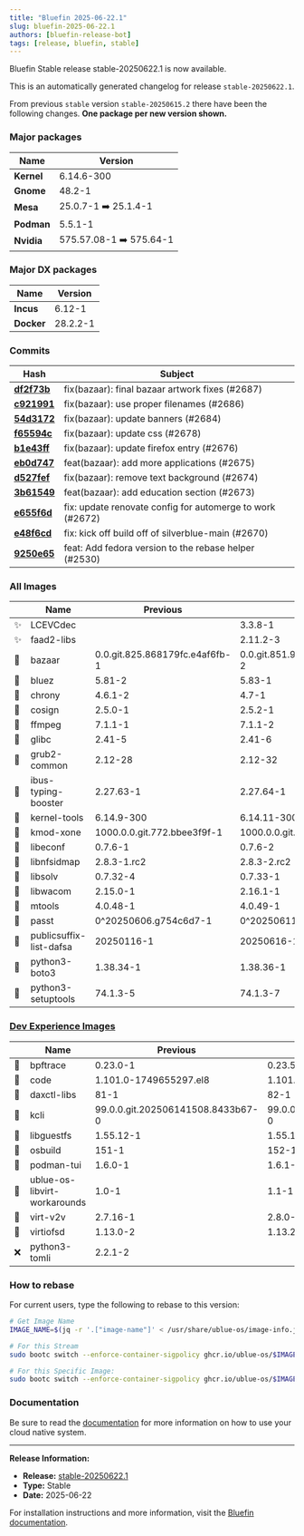 ```yaml
---
title: "Bluefin 2025-06-22.1"
slug: bluefin-2025-06-22.1
authors: [bluefin-release-bot]
tags: [release, bluefin, stable]
---
```


Bluefin Stable release stable-20250622.1 is now available.

This is an automatically generated changelog for release `stable-20250622.1`.

From previous `stable` version `stable-20250615.2` there have been the following changes. **One package per new version shown.**

### Major packages

| Name       | Version                 |
| ---------- | ----------------------- |
| **Kernel** | 6.14.6-300              |
| **Gnome**  | 48.2-1                  |
| **Mesa**   | 25.0.7-1 ➡️ 25.1.4-1    |
| **Podman** | 5.5.1-1                 |
| **Nvidia** | 575.57.08-1 ➡️ 575.64-1 |

### Major DX packages

| Name       | Version  |
| ---------- | -------- |
| **Incus**  | 6.12-1   |
| **Docker** | 28.2.2-1 |

### Commits

| Hash                                                                                               | Subject                                                   |
| -------------------------------------------------------------------------------------------------- | --------------------------------------------------------- |
| **[df2f73b](https://github.com/ublue-os/bluefin/commit/df2f73b68413e433dea8fbcf09efb945f29db039)** | fix(bazaar): final bazaar artwork fixes (#2687)           |
| **[c921991](https://github.com/ublue-os/bluefin/commit/c9219910aad039ab34b6551f22519d587e708f3b)** | fix(bazaar): use proper filenames (#2686)                 |
| **[54d3172](https://github.com/ublue-os/bluefin/commit/54d317256cbe67c16bb9e33de6fea731d9174c32)** | fix(bazaar): update banners (#2684)                       |
| **[f65594c](https://github.com/ublue-os/bluefin/commit/f65594c74bc613743440d405256e1a0aa811c1cf)** | fix(bazaar): update css (#2678)                           |
| **[b1e43ff](https://github.com/ublue-os/bluefin/commit/b1e43ffa9088d471272d61087f1f245f0a745832)** | fix(bazaar): update firefox entry (#2676)                 |
| **[eb0d747](https://github.com/ublue-os/bluefin/commit/eb0d747520968012d0e2afc2efb63034b660c880)** | feat(bazaar): add more applications (#2675)               |
| **[d527fef](https://github.com/ublue-os/bluefin/commit/d527fef02c3cc49d1eae1088d43c6491e2ebbe17)** | fix(bazaar): remove text background (#2674)               |
| **[3b61549](https://github.com/ublue-os/bluefin/commit/3b61549ae0df013df766b3afce4ffa763f195e8d)** | feat(bazaar): add education section (#2673)               |
| **[e655f6d](https://github.com/ublue-os/bluefin/commit/e655f6d0e2b4bc37e7da849f5f9ab56a1d27a41e)** | fix: update renovate config for automerge to work (#2672) |
| **[e48f6cd](https://github.com/ublue-os/bluefin/commit/e48f6cd3e512e4b4b03d1ea0084e6c8e2a2378b9)** | fix: kick off build off of silverblue-main (#2670)        |
| **[9250e65](https://github.com/ublue-os/bluefin/commit/9250e65ed4b0e5dc3939353b48059551c72e9b52)** | feat: Add fedora version to the rebase helper (#2530)     |

### All Images

|     | Name                    | Previous                       | New                            |
| --- | ----------------------- | ------------------------------ | ------------------------------ |
| ✨  | LCEVCdec                |                                | 3.3.8-1                        |
| ✨  | faad2-libs              |                                | 2.11.2-3                       |
| 🔄  | bazaar                  | 0.0.git.825.868179fc.e4af6fb-1 | 0.0.git.851.98f26b81.29a9117-2 |
| 🔄  | bluez                   | 5.81-2                         | 5.83-1                         |
| 🔄  | chrony                  | 4.6.1-2                        | 4.7-1                          |
| 🔄  | cosign                  | 2.5.0-1                        | 2.5.2-1                        |
| 🔄  | ffmpeg                  | 7.1.1-1                        | 7.1.1-2                        |
| 🔄  | glibc                   | 2.41-5                         | 2.41-6                         |
| 🔄  | grub2-common            | 2.12-28                        | 2.12-32                        |
| 🔄  | ibus-typing-booster     | 2.27.63-1                      | 2.27.64-1                      |
| 🔄  | kernel-tools            | 6.14.9-300                     | 6.14.11-300                    |
| 🔄  | kmod-xone               | 1000.0.0.git.772.bbee3f9f-1    | 1000.0.0.git.856.5ae7d3ac-1    |
| 🔄  | libeconf                | 0.7.6-1                        | 0.7.6-2                        |
| 🔄  | libnfsidmap             | 2.8.3-1.rc2                    | 2.8.3-2.rc2                    |
| 🔄  | libsolv                 | 0.7.32-4                       | 0.7.33-1                       |
| 🔄  | libwacom                | 2.15.0-1                       | 2.16.1-1                       |
| 🔄  | mtools                  | 4.0.48-1                       | 4.0.49-1                       |
| 🔄  | passt                   | 0^20250606.g754c6d7-1          | 0^20250611.g0293c6f-1          |
| 🔄  | publicsuffix-list-dafsa | 20250116-1                     | 20250616-1                     |
| 🔄  | python3-boto3           | 1.38.34-1                      | 1.38.36-1                      |
| 🔄  | python3-setuptools      | 74.1.3-5                       | 74.1.3-7                       |

### [Dev Experience Images](https://docs.projectbluefin.io/bluefin-dx)

|     | Name                         | Previous                          | New                               |
| --- | ---------------------------- | --------------------------------- | --------------------------------- |
| 🔄  | bpftrace                     | 0.23.0-1                          | 0.23.5-1                          |
| 🔄  | code                         | 1.101.0-1749655297.el8            | 1.101.1-1750254783.el8            |
| 🔄  | daxctl-libs                  | 81-1                              | 82-1                              |
| 🔄  | kcli                         | 99.0.0.git.202506141508.8433b67-0 | 99.0.0.git.202506171609.b52f01a-0 |
| 🔄  | libguestfs                   | 1.55.12-1                         | 1.55.14-1                         |
| 🔄  | osbuild                      | 151-1                             | 152-1                             |
| 🔄  | podman-tui                   | 1.6.0-1                           | 1.6.1-1                           |
| 🔄  | ublue-os-libvirt-workarounds | 1.0-1                             | 1.1-1                             |
| 🔄  | virt-v2v                     | 2.7.16-1                          | 2.8.0-1                           |
| 🔄  | virtiofsd                    | 1.13.0-2                          | 1.13.2-1                          |
| ❌  | python3-tomli                | 2.2.1-2                           |                                   |

### How to rebase

For current users, type the following to rebase to this version:

```bash
# Get Image Name
IMAGE_NAME=$(jq -r '.["image-name"]' < /usr/share/ublue-os/image-info.json)

# For this Stream
sudo bootc switch --enforce-container-sigpolicy ghcr.io/ublue-os/$IMAGE_NAME:stable

# For this Specific Image:
sudo bootc switch --enforce-container-sigpolicy ghcr.io/ublue-os/$IMAGE_NAME:stable-20250622.1
```

### Documentation

Be sure to read the [documentation](https://docs.projectbluefin.io/) for more information
on how to use your cloud native system.

---

**Release Information:**

- **Release:** [stable-20250622.1](https://github.com/ublue-os/bluefin/releases/tag/stable-20250622.1)
- **Type:** Stable
- **Date:** 2025-06-22

For installation instructions and more information, visit the [Bluefin documentation](https://docs.projectbluefin.io/).
